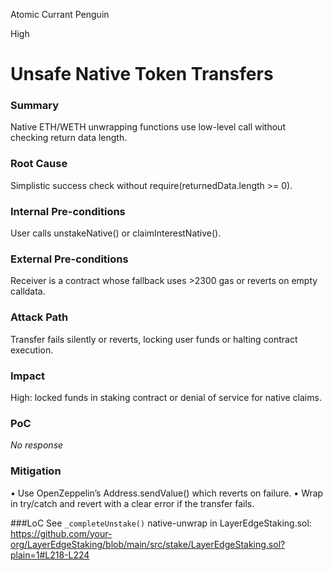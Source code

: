 Atomic Currant Penguin

High

# Unsafe Native Token Transfers

### Summary

Native ETH/WETH unwrapping functions use low-level call without checking return data length.

### Root Cause

Simplistic success check without require(returnedData.length >= 0).

### Internal Pre-conditions

User calls unstakeNative() or claimInterestNative().

### External Pre-conditions

Receiver is a contract whose fallback uses >2300 gas or reverts on empty calldata.

### Attack Path

Transfer fails silently or reverts, locking user funds or halting contract execution.

### Impact

High: locked funds in staking contract or denial of service for native claims.

### PoC

_No response_

### Mitigation

• Use OpenZeppelin’s Address.sendValue() which reverts on failure.
• Wrap in try/catch and revert with a clear error if the transfer fails.

###LoC
See `_completeUnstake()` native-unwrap in LayerEdgeStaking.sol: 
https://github.com/your-org/LayerEdgeStaking/blob/main/src/stake/LayerEdgeStaking.sol?plain=1#L218-L224 

